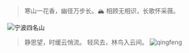 
> 寒山一花香，幽径万步长。🏔
> 相顾无相识，长歌怀采薇。

![宁波四名山](https://s2.loli.net/2023/09/28/I8OKQMgXly5eCsD.jpg)


> 静思望，时缓云悄流。
> 轻风去，林鸟入云间。
![qingfeng](https://s2.loli.net/2024/05/09/7AOPzBjKgXQeDus.jpg)